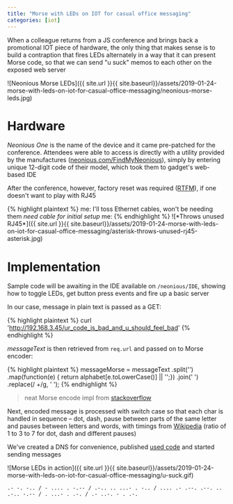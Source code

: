 ```yaml
---
title: "Morse with LEDs on IOT for casual office messaging"
categories: [iot]
---
```


When a colleague returns from a JS conference and brings back a promotional IOT
piece of hardware, the only thing that makes sense is to build a contraption
that fires LEDs alternately in a way that it can present Morse code, so that we
can send "u suck" memos to each other on the exposed web server

![Neonious Morse LEDs]({{ site.url }}{{ site.baseurl}}/assets/2019-01-24-morse-with-leds-on-iot-for-casual-office-messaging/neonious-morse-leds.jpg)


# Hardware

*Neonious One* is the name of the device and it came pre-patched for the
conference. Attendees were able to access is directly with a utility provided
by the manufactures
([neonious.com/FindMyNeonious](https://www.neonious.com/FindMyNeonious/)),
simply by entering unique 12-digit code of their model, which took them to
gadget's web-based IDE

After the conference, however, factory reset was required
([RTFM](https://www.neonious.com/TPManual)),
if one doesn't want to play with RJ45

{% highlight plaintext %}
me: I'll toss Ethernet cables, won't be needing them
*need cable for initial setup*
me:
{% endhighlight %}
![\*Throws unused RJ45\*]({{ site.url }}{{ site.baseurl}}/assets/2019-01-24-morse-with-leds-on-iot-for-casual-office-messaging/asterisk-throws-unused-rj45-asterisk.jpg)


# Implementation

Sample code will be awaiting in the IDE available on `/neonious/IDE`,
showing how to toggle LEDs, get button press events and fire up a basic server

In our case, message in plain text is passed as a GET:

{% highlight plaintext %}
curl 'http://192.168.3.45/ur_code_is_bad_and_u_should_feel_bad'
{% endhighlight %}


*messageText* is then retrieved from `req.url` and passed on to Morse encoder:

{% highlight plaintext %}
messageMorse = messageText
  .split('')
  .map(function(e) {
    return alphabet[e.toLowerCase()] || '';})
  .join(' ')
  .replace(/ +/g, ' ');
{% endhighlight %}

> neat Morse encode impl from [stackoverflow](https://stackoverflow.com/a/26059399)


Next, encoded message is processed with switch case so that each char is
handled in sequence – dot, dash, pause between parts of the same letter and
pauses between letters and words, with timings from
[Wikipedia](https://en.wikipedia.org/wiki/Morse_code#/media/File:International_Morse_Code.svg)
(ratio of 1 to 3 to 7 for dot, dash and different pauses)

We've created a DNS for convenience, published
[used code](https://github.com/ushtipak/neonious-morse-leds)
and started sending messages

![Morse LEDs in action]({{ site.url }}{{ site.baseurl}}/assets/2019-01-24-morse-with-leds-on-iot-for-casual-office-messaging/u-suck.gif)

`.- -. -.. / - .... . -.-- / .-.. .. ...- . -.. / .... .- .--. .--. .. .-.. -.-- / . ...- . .-. / .- ..-. - . .-.`